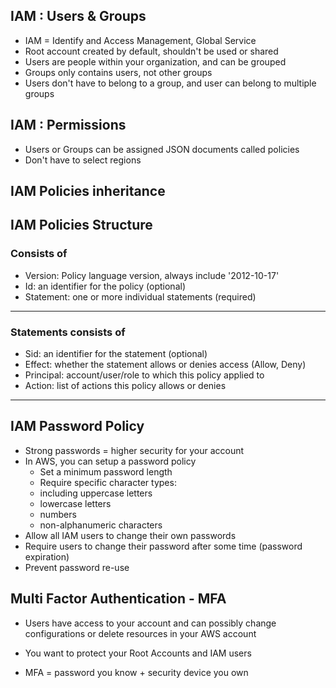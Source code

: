 
## IAM : Users & Groups

- IAM = Identify and Access Management, Global Service 
- Root account created by default, shouldn't be used or shared 
- Users are people within your organization, and can be grouped 
- Groups only contains users, not other groups 
- Users don't have to belong to a group, and user can belong to multiple groups 


## IAM : Permissions

- Users or Groups can be assigned JSON documents called policies 
- Don't have to select regions 


## IAM Policies inheritance 


## IAM Policies Structure 

### Consists of 

- Version: Policy language version, always include '2012-10-17'
- Id: an identifier for the policy (optional)
- Statement: one or more individual statements (required)

----

### Statements consists of 

- Sid: an identifier for the statement (optional)
- Effect: whether the statement allows or denies access (Allow, Deny)
- Principal: account/user/role to which this policy applied to 
- Action: list of actions this policy allows or denies 


-----

## IAM Password Policy

- Strong passwords = higher security for your account 
- In AWS, you can setup a password policy 
	- Set a minimum password length 
	- Require specific character types:
	- including uppercase letters 
	- lowercase letters 
	- numbers 
	- non-alphanumeric characters 
- Allow all IAM users to change their own passwords 
- Require users to change their password after some time (password expiration)
- Prevent password re-use 


## Multi Factor Authentication - MFA 

- Users have access to your account and can possibly change 
configurations or delete resources in your AWS account 

- You want to protect your Root Accounts and IAM users 
- MFA = password you know + security device you own 